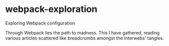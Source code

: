 # webpack-exploration
Exploring Webpack configuration

Through Webpack lies the path to madness. This I have gathered, reading various articles scattered like breadcrumbs amongst the Interwebs' tangles.

